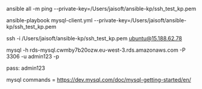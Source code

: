 ansible all -m ping --private-key=/Users/jaisoft/ansible-kp/ssh_test_kp.pem


ansible-playbook mysql-client.yml --private-key=/Users/jaisoft/ansible-kp/ssh_test_kp.pem

ssh -i /Users/jaisoft/ansible-kp/ssh_test_kp.pem ubuntu@15.188.62.78

mysql -h rds-mysql.cwmby7b20ozw.eu-west-3.rds.amazonaws.com -P 3306 -u admin123 -p

pass: admin123


mysql commands  =  https://dev.mysql.com/doc/mysql-getting-started/en/




